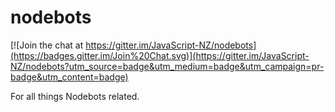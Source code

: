 nodebots
========

[![Join the chat at https://gitter.im/JavaScript-NZ/nodebots](https://badges.gitter.im/Join%20Chat.svg)](https://gitter.im/JavaScript-NZ/nodebots?utm_source=badge&utm_medium=badge&utm_campaign=pr-badge&utm_content=badge)

For all things Nodebots related.
